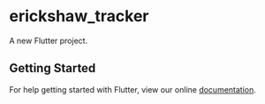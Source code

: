 # erickshaw_tracker

A new Flutter project.

## Getting Started

For help getting started with Flutter, view our online
[documentation](https://flutter.io/).
